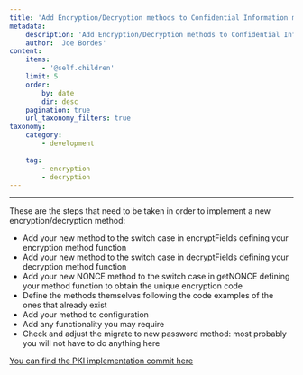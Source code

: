 ```yaml
---
title: 'Add Encryption/Decryption methods to Confidential Information module'
metadata:
    description: 'Add Encryption/Decryption methods to Confidential Information module'
    author: 'Joe Bordes'
content:
    items:
        - '@self.children'
    limit: 5
    order:
        by: date
        dir: desc
    pagination: true
    url_taxonomy_filters: true
taxonomy:
    category:
        - development
        
    tag:
        - encryption
        - decryption
---
```

---

These are the steps that need to be taken in order to implement a new
encryption/decryption method:

-   Add your new method to the switch case in encryptFields defining
    your encryption method function
-   Add your new method to the switch case in decryptFields defining
    your decryption method function
-   Add your new NONCE method to the switch case in getNONCE defining
    your method function to obtain the unique encryption code
-   Define the methods themselves following the code examples of the
    ones that already exist
-   Add your method to configuration
-   Add any functionality you may require
-   Check and adjust the migrate to new password method: most probably
    you will not have to do anything here

[You can find the PKI implementation commit here](https://github.com/tsolucio/Confidential-Information/commit/d927bc6442af4f074ccd2c886635d227f6013072)
